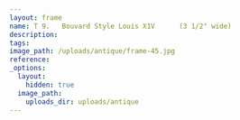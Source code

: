 ```yaml
---
layout: frame
name: T 9.   Bouvard Style Louis X1V      (3 1/2" wide)
description:
tags:
image_path: /uploads/antique/frame-45.jpg
reference:
_options:
  layout:
    hidden: true
  image_path:
    uploads_dir: uploads/antique
---
```

